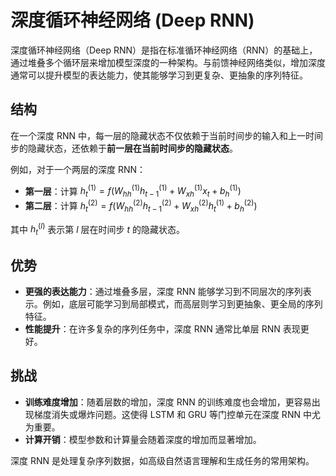 # 深度循环神经网络 (Deep RNN)

深度循环神经网络（Deep RNN）是指在标准循环神经网络（RNN）的基础上，通过堆叠多个循环层来增加模型深度的一种架构。与前馈神经网络类似，增加深度通常可以提升模型的表达能力，使其能够学习到更复杂、更抽象的序列特征。

## 结构

在一个深度 RNN 中，每一层的隐藏状态不仅依赖于当前时间步的输入和上一时间步的隐藏状态，还依赖于**前一层在当前时间步的隐藏状态**。

例如，对于一个两层的深度 RNN：
- **第一层**：计算 $h_t^{(1)} = f(W_{hh}^{(1)}h_{t-1}^{(1)} + W_{xh}^{(1)}x_t + b_h^{(1)})$
- **第二层**：计算 $h_t^{(2)} = f(W_{hh}^{(2)}h_{t-1}^{(2)} + W_{xh}^{(2)}h_t^{(1)} + b_h^{(2)})$

其中 $h_t^{(l)}$ 表示第 $l$ 层在时间步 $t$ 的隐藏状态。

## 优势

- **更强的表达能力**：通过堆叠多层，深度 RNN 能够学习到不同层次的序列表示。例如，底层可能学习到局部模式，而高层则学习到更抽象、更全局的序列特征。
- **性能提升**：在许多复杂的序列任务中，深度 RNN 通常比单层 RNN 表现更好。

## 挑战

- **训练难度增加**：随着层数的增加，深度 RNN 的训练难度也会增加，更容易出现梯度消失或爆炸问题。这使得 LSTM 和 GRU 等门控单元在深度 RNN 中尤为重要。
- **计算开销**：模型参数和计算量会随着深度的增加而显著增加。

深度 RNN 是处理复杂序列数据，如高级自然语言理解和生成任务的常用架构。
